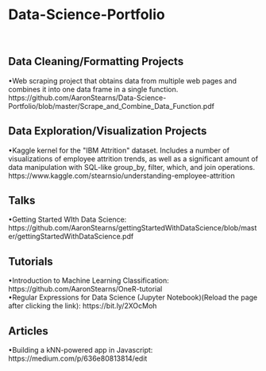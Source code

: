 # Data-Science-Portfolio
<br>
<h2>Data Cleaning/Formatting Projects</h2>
•Web scraping project that obtains data from multiple web pages and combines it into one data frame in a single function.
https://github.com/AaronStearns/Data-Science-Portfolio/blob/master/Scrape_and_Combine_Data_Function.pdf


<br>
<h2>Data Exploration/Visualization Projects</h2>
•Kaggle kernel for the "IBM Attrition" dataset. Includes a number of visualizations of employee attrition trends, as well as a significant amount of data manipulation with SQL-like group_by, filter, which, and join operations. 
https://www.kaggle.com/stearnsio/understanding-employee-attrition


<h2>Talks</h2>
•Getting Started WIth Data Science: https://github.com/AaronStearns/gettingStartedWithDataScience/blob/master/gettingStartedWithDataScience.pdf

<h2>Tutorials</h2>
•Introduction to Machine Learning Classification: https://github.com/AaronStearns/OneR-tutorial
<br>
•Regular Expressions for Data Science (Jupyter Notebook)(Reload the page after clicking the link): https://bit.ly/2XOcMoh  

<h2>Articles</h2>
•Building a kNN-powered app in Javascript: https://medium.com/p/636e80813814/edit
